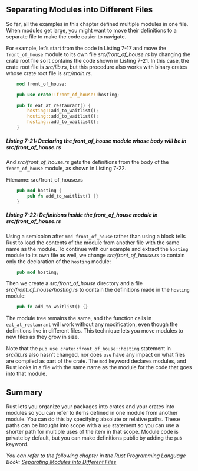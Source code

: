 ## Separating Modules into Different Files

So far, all the examples in this chapter defined multiple modules in one file. When modules get large, you might want to move their definitions to a separate file to make the code easier to navigate.

For example, let’s start from the code in Listing 7-17 and move the `front_of_house` module to its own file _src/front_of_house.rs_ by changing the crate root file so it contains the code shown in Listing 7-21\. In this case, the crate root file is _src/lib.rs_, but this procedure also works with binary crates whose crate root file is _src/main.rs_.

```rust
    mod front_of_house;

    pub use crate::front_of_house::hosting;

    pub fn eat_at_restaurant() {
        hosting::add_to_waitlist();
        hosting::add_to_waitlist();
        hosting::add_to_waitlist();
    }
```

##### Listing 7-21: Declaring the front_of_house module whose body will be in _src/front_of_house.rs_

And _src/front_of_house.rs_ gets the definitions from the body of the `front_of_house` module, as shown in Listing 7-22.

<span class="filename">Filename: src/front_of_house.rs</span>

```rust
    pub mod hosting {
        pub fn add_to_waitlist() {}
    }
```

##### Listing 7-22: Definitions inside the front_of_house module in _src/front_of_house.rs_

Using a semicolon after `mod front_of_house` rather than using a block tells Rust to load the contents of the module from another file with the same name as the module. To continue with our example and extract the `hosting` module to its own file as well, we change _src/front_of_house.rs_ to contain only the declaration of the `hosting` module:

```rust
    pub mod hosting;
```

Then we create a _src/front_of_house_ directory and a file _src/front_of_house/hosting.rs_ to contain the definitions made in the `hosting` module:

```rust
    pub fn add_to_waitlist() {}
```

The module tree remains the same, and the function calls in `eat_at_restaurant` will work without any modification, even though the definitions live in different files. This technique lets you move modules to new files as they grow in size.

Note that the `pub use crate::front_of_house::hosting` statement in _src/lib.rs_ also hasn’t changed, nor does `use` have any impact on what files are compiled as part of the crate. The `mod` keyword declares modules, and Rust looks in a file with the same name as the module for the code that goes into that module.

## Summary

Rust lets you organize your packages into crates and your crates into modules so you can refer to items defined in one module from another module. You can do this by specifying absolute or relative paths. These paths can be brought into scope with a `use` statement so you can use a shorter path for multiple uses of the item in that scope. Module code is private by default, but you can make definitions public by adding the `pub` keyword.

_You can refer to the following chapter in the Rust Programming Language Book: [Separating Modules into Different Files](https://doc.rust-lang.org/stable/book/ch07-05-separating-modules-into-different-files.html#separating-modules-into-different-files)_